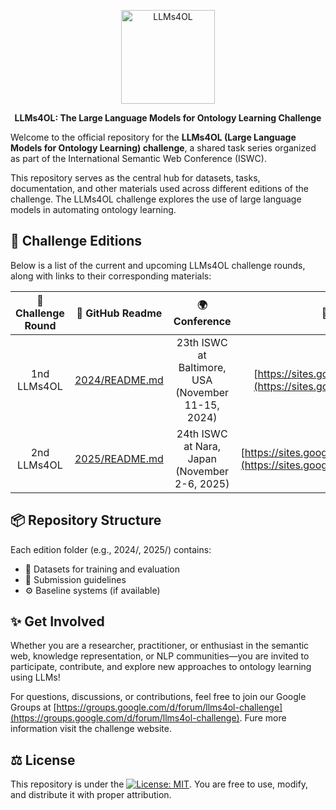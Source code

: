 

<p align="center">
  <img src="images/logo.png" alt="LLMs4OL" width="150"/>
</p>

<p align="center">
  <strong>LLMs4OL: The Large Language Models for Ontology Learning Challenge</strong>
</p>



Welcome to the official repository for the **LLMs4OL (Large Language Models for Ontology Learning) challenge**, a shared task series organized as part of the International Semantic Web Conference (ISWC).

This repository serves as the central hub for datasets, tasks, documentation, and other materials used across different editions of the challenge. The LLMs4OL challenge explores the use of large language models in automating ontology learning.


## 📅 Challenge Editions

Below is a list of the current and upcoming LLMs4OL challenge rounds, along with links to their corresponding materials:


| 🏁 Challenge Round | 📄 GitHub Readme | 🌍 Conference | 🔗 Website |
| :---:|:---:|:---:|:---:|
| 1nd LLMs4OL | [2024/README.md](2024/README.md) | 23th ISWC at Baltimore, USA (November 11-15, 2024)| [https://sites.google.com/view/llms4ol](https://sites.google.com/view/llms4ol)|
| 2nd LLMs4OL | [2025/README.md](2024/README.md) | 24th ISWC at Nara, Japan (November 2-6, 2025)|[https://sites.google.com/view/llms4ol2025](https://sites.google.com/view/llms4ol2025)|

## 📦 Repository Structure

Each edition folder (e.g., 2024/, 2025/) contains:
* 📁 Datasets for training and evaluation
* 📄 Submission guidelines
* ⚙️ Baseline systems (if available)

## ✨ Get Involved

Whether you are a researcher, practitioner, or enthusiast in the semantic web, knowledge representation, or NLP communities—you are invited to participate, contribute, and explore new approaches to ontology learning using LLMs!

For questions, discussions, or contributions, feel free to join our Google Groups at [https://groups.google.com/d/forum/llms4ol-challenge](https://groups.google.com/d/forum/llms4ol-challenge). Fure more information visit the challenge website.

## ⚖️ License

This repository is under the [![License: MIT](https://img.shields.io/badge/License-MIT-yellow.svg)](https://opensource.org/licenses/MIT). You are free to use, modify, and distribute it with proper attribution.

